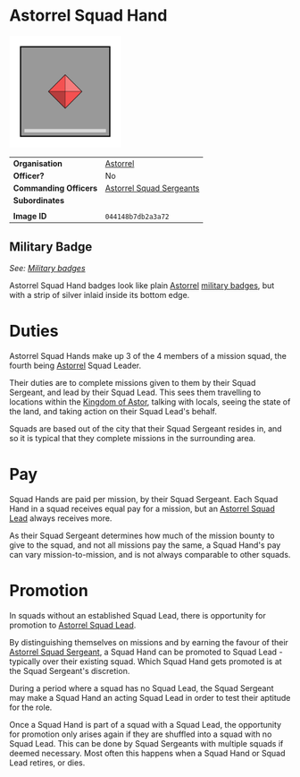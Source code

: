 # Astorrel Squad Hand

<img src="https://raw.githubusercontent.com/jesskelsall/astarus-images/main/symbols/044148b7db2a3a72.png" height="200" />

|||
| --- | --- |
| **Organisation** | [Astorrel](../astorrel.md) | rank.2
| **Officer?** | No |
| **Commanding Officers** | [Astorrel Squad Sergeants](astorrel-squad-sergeant.md) |
| **Subordinates** | |
|||
| **Image ID** | `044148b7db2a3a72` |


## Military Badge

*See: [Military badges](../../../../civilisations/kingdom-of-astor/military-badges.md)*

Astorrel Squad Hand badges look like plain [Astorrel](../astorrel.md) [military badges](../../../../civilisations/kingdom-of-astor/military-badges.md), but with a strip of silver inlaid inside its bottom edge.

# Duties

Astorrel Squad Hands make up 3 of the 4 members of a mission squad, the fourth being [Astorrel](../astorrel.md) Squad Leader.

Their duties are to complete missions given to them by their Squad Sergeant, and lead by their Squad Lead. This sees them travelling to locations within the [Kingdom of Astor](../../../../civilisations/kingdom-of-astor/kingdom-of-astor.md), talking with locals, seeing the state of the land, and taking action on their Squad Lead's behalf.

Squads are based out of the city that their Squad Sergeant resides in, and so it is typical that they complete missions in the surrounding area.

# Pay

Squad Hands are paid per mission, by their Squad Sergeant. Each Squad Hand in a squad receives equal pay for a mission, but an [Astorrel Squad Lead](astorrel-squad-lead.md) always receives more.

As their Squad Sergeant determines how much of the mission bounty to give to the squad, and not all missions pay the same, a Squad Hand's pay can vary mission-to-mission, and is not always comparable to other squads.

# Promotion

In squads without an established Squad Lead, there is opportunity for promotion to [Astorrel Squad Lead](astorrel-squad-lead.md).

By distinguishing themselves on missions and by earning the favour of their [Astorrel Squad Sergeant](astorrel-squad-sergeant.md), a Squad Hand can be promoted to Squad Lead - typically over their existing squad. Which Squad Hand gets promoted is at the Squad Sergeant's discretion.

During a period where a squad has no Squad Lead, the Squad Sergeant may make a Squad Hand an acting Squad Lead in order to test their aptitude for the role.

Once a Squad Hand is part of a squad with a Squad Lead, the opportunity for promotion only arises again if they are shuffled into a squad with no Squad Lead. This can be done by Squad Sergeants with multiple squads if deemed necessary. Most often this happens when a Squad Hand or Squad Lead retires, or dies.
